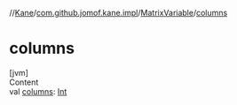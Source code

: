 //[Kane](../../index.md)/[com.github.jomof.kane.impl](../index.md)/[MatrixVariable](index.md)/[columns](columns.md)



# columns  
[jvm]  
Content  
val [columns](columns.md): [Int](https://kotlinlang.org/api/latest/jvm/stdlib/kotlin/-int/index.html)  




